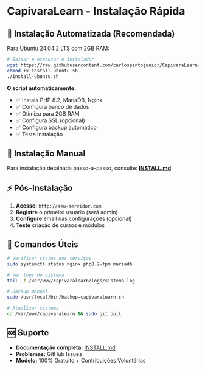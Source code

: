 # CapivaraLearn - Instalação Rápida

## 🚀 Instalação Automatizada (Recomendada)

Para Ubuntu 24.04.2 LTS com 2GB RAM:

```bash
# Baixar e executar o instalador
wget https://raw.githubusercontent.com/carlospintojunior/CapivaraLearn/main/install-ubuntu.sh
chmod +x install-ubuntu.sh
./install-ubuntu.sh
```

**O script automaticamente:**
- ✅ Instala PHP 8.2, MariaDB, Nginx
- ✅ Configura banco de dados
- ✅ Otimiza para 2GB RAM
- ✅ Configura SSL (opcional)
- ✅ Configura backup automático
- ✅ Testa instalação

## 📖 Instalação Manual

Para instalação detalhada passo-a-passo, consulte: **[INSTALL.md](INSTALL.md)**

## ⚡ Pós-Instalação

1. **Acesse:** `http://seu-servidor.com`
2. **Registre** o primeiro usuário (será admin)
3. **Configure** email nas configurações (opcional)
4. **Teste** criação de cursos e módulos

## 🔧 Comandos Úteis

```bash
# Verificar status dos serviços
sudo systemctl status nginx php8.2-fpm mariadb

# Ver logs do sistema
tail -f /var/www/capivaralearn/logs/sistema.log

# Backup manual
sudo /usr/local/bin/backup-capivaralearn.sh

# Atualizar sistema
cd /var/www/capivaralearn && sudo git pull
```

## 🆘 Suporte

- **Documentação completa:** [INSTALL.md](INSTALL.md)
- **Problemas:** GitHub Issues
- **Modelo:** 100% Gratuito + Contribuições Voluntárias
